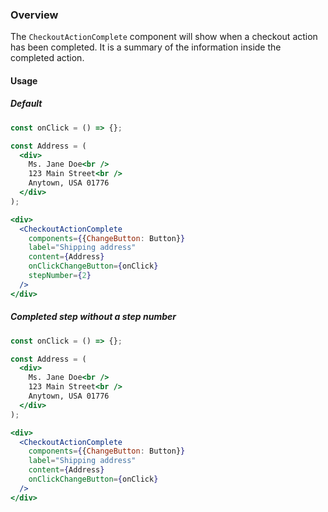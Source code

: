 ### Overview

The `CheckoutActionComplete` component will show when a checkout action has been completed. It is a summary of the information inside the completed action.

#### Usage

##### Default

```jsx
const onClick = () => {};

const Address = (
  <div>
    Ms. Jane Doe<br />
    123 Main Street<br />
    Anytown, USA 01776
  </div>
);

<div>
  <CheckoutActionComplete
    components={{ChangeButton: Button}}
    label="Shipping address"
    content={Address}
    onClickChangeButton={onClick}
    stepNumber={2}
  />
</div>
```

##### Completed step without a step number
```jsx
const onClick = () => {};

const Address = (
  <div>
    Ms. Jane Doe<br />
    123 Main Street<br />
    Anytown, USA 01776
  </div>
);

<div>
  <CheckoutActionComplete
    components={{ChangeButton: Button}}
    label="Shipping address"
    content={Address}
    onClickChangeButton={onClick}
  />
</div>
```
